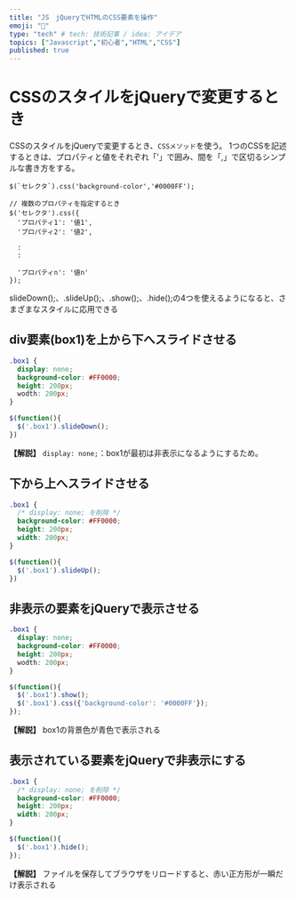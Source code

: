 ```yaml
---
title: "JS　jQueryでHTMLのCSS要素を操作"
emoji: "📝"
type: "tech" # tech: 技術記事 / idea: アイデア
topics: ["Javascript","初心者","HTML","CSS"]
published: true
---
```

# CSSのスタイルをjQueryで変更するとき
CSSのスタイルをjQueryで変更するとき、`CSSメソッド`を使う。
1つのCSSを記述するときは、プロパティと値をそれぞれ「'」で囲み、間を「,」で区切るシンプルな書き方をする。
```js:基本の書き方
$(`セレクタ`).css('background-color','#0000FF');

// 複数のプロパティを指定するとき
$('セレクタ').css({
  'プロパティ1': '値1',
  'プロパティ2': '値2',

  :
  :

  'プロパティn': '値n'
});
```
slideDown();、.slideUp();、.show();、.hide();の4つを使えるようになると、さまざまなスタイルに応用できる
## div要素(box1)を上から下へスライドさせる
```css:app.css
.box1 {
  display: none;
  background-color: #FF0000;
  height: 200px;
  wodth: 200px;
}
```
```js:app.js
$(function(){
  $('.box1').slideDown();
})
```
**【解説】**
`display: none;`：box1が最初は非表示になるようにするため。

## 下から上へスライドさせる
```css:app.css
.box1 {
  /* display: none; を削除 */ 
  background-color: #FF0000;
  height: 200px;
  width: 200px;
}
```
```js:app.js
$(function(){
  $('.box1').slideUp();
})
```

## 非表示の要素をjQueryで表示させる
```css:app.css
.box1 {
  display: none;
  background-color: #FF0000;
  height: 200px;
  wodth: 200px;
}
```
```js:app.js
$(function(){
  $('.box1').show();
  $('.box1').css({'background-color': '#0000FF'});
});
```
**【解説】**
box1の背景色が青色で表示される

## 表示されている要素をjQueryで非表示にする
```css:app.css
.box1 {
  /* display: none; を削除 */ 
  background-color: #FF0000;
  height: 200px;
  width: 200px;
}
```
```js:app.js
$(function(){
  $('.box1').hide();
});
```
**【解説】**
ファイルを保存してブラウザをリロードすると、赤い正方形が一瞬だけ表示される